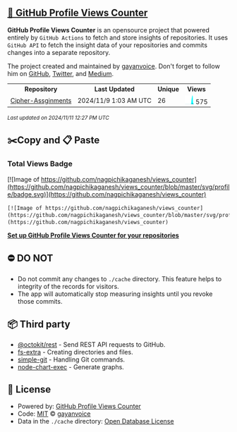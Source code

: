 ## [🚀 GitHub Profile Views Counter](https://github.com/gayanvoice/github-profile-views-counter)
**GitHub Profile Views Counter** is an opensource project that powered entirely by  `GitHub Actions` to fetch and store insights of repositories.
It uses `GitHub API` to fetch the insight data of your repositories and commits changes into a separate repository.

The project created and maintained by [gayanvoice](https://github.com/gayanvoice). Don't forget to follow him on [GitHub](https://github.com/gayanvoice), [Twitter](https://twitter.com/gayanvoice), and [Medium](https://gayanvoice.medium.com/).

<table>
	<tr>
		<th>
			Repository
		</th>
		<th>
			Last Updated
		</th>
		<th>
			Unique
		</th>
		<th>
			Views
		</th>
	</tr>
	<tr>
		<td>
			<a href="https://github.com/nagpichikaganesh/views_counter/tree/master/readme/849790671/year.md">
				Cipher-Assginments
			</a>
		</td>
		<td>
			2024/11/9 1:03 AM UTC
		</td>
		<td>
			26
		</td>
		<td>
			<img alt="Response time graph" src="https://github.com/nagpichikaganesh/views_counter/raw/master/graph/849790671/small/year.png" height="20"> 575
		</td>
	</tr>
</table>

<small><i>Last updated on 2024/11/11 12:27 PM UTC</i></small>

## ✂️Copy and 📋 Paste
### Total Views Badge
[![Image of https://github.com/nagpichikaganesh/views_counter](https://github.com/nagpichikaganesh/views_counter/blob/master/svg/profile/badge.svg)](https://github.com/nagpichikaganesh/views_counter)

```readme
[![Image of https://github.com/nagpichikaganesh/views_counter](https://github.com/nagpichikaganesh/views_counter/blob/master/svg/profile/badge.svg)](https://github.com/nagpichikaganesh/views_counter)
```
[**Set up GitHub Profile Views Counter for your repositories**](https://github.com/gayanvoice/github-profile-views-counter)
## ⛔ DO NOT
- Do not commit any changes to `./cache` directory. This feature helps to integrity of the records for visitors.
- The app will automatically stop measuring insights until you revoke those commits.
## 📦 Third party

- [@octokit/rest](https://www.npmjs.com/package/@octokit/rest) - Send REST API requests to GitHub.
- [fs-extra](https://www.npmjs.com/package/fs-extra) - Creating directories and files.
- [simple-git](https://www.npmjs.com/package/simple-git) - Handling Git commands.
- [node-chart-exec](https://www.npmjs.com/package/node-chart-exec) - Generate graphs.
## 📄 License
- Powered by: [GitHub Profile Views Counter](https://github.com/gayanvoice/github-profile-views-counter)
- Code: [MIT](./LICENSE) © [gayanvoice](https://github.com/gayanvoice)
- Data in the `./cache` directory: [Open Database License](https://opendatacommons.org/licenses/odbl/1-0/)